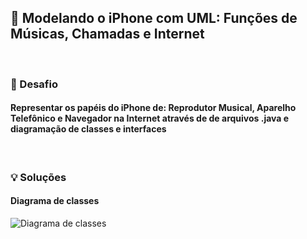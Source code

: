 ## 📱 Modelando o iPhone com UML: Funções de Músicas, Chamadas e Internet
<br>

### 📌 Desafio
#### Representar os papéis do iPhone de: Reprodutor Musical, Aparelho Telefônico e  Navegador na Internet através de   de arquivos .java e diagramação de classes e interfaces

<br>

### 💡 Soluções
#### Diagrama de classes

![Diagrama de classes](uml-iphone.jpg)